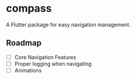 # compass

A Flutter package for easy navigation management.

## Roadmap
- [ ] Core Navigation Features
- [ ] Proper logging when navigating
- [ ] Animations 